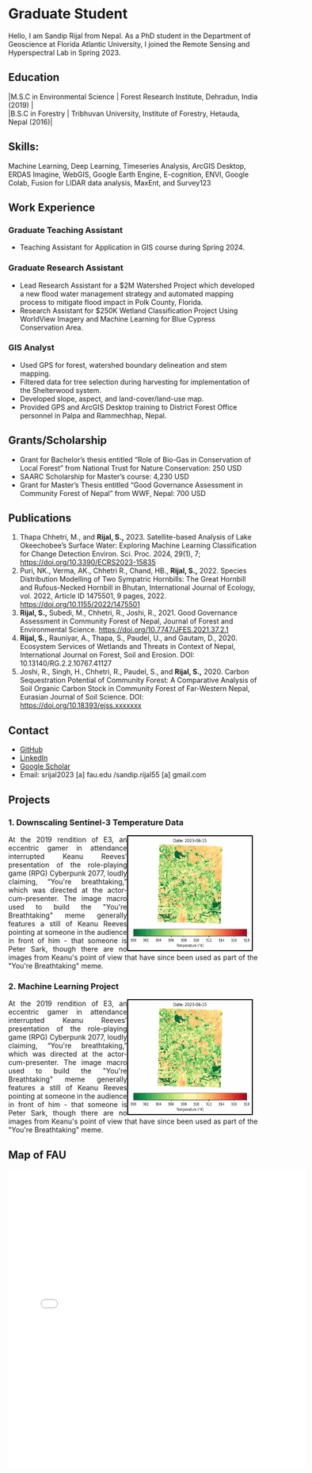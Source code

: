 # Graduate Student                                  

Hello, I am Sandip Rijal from Nepal. As a PhD student in the Department of Geoscience at Florida Atlantic University, I joined the Remote Sensing and Hyperspectral Lab in Spring 2023. 

## Education
|M.S.C in Environmental Science	  | Forest Research Institute, Dehradun, India (2019)	 	|		        		
|B.S.C in Forestry                | Tribhuvan University, Institute of Forestry, Hetauda, Nepal (2016)|

## Skills: 
Machine Learning, Deep Learning, Timeseries Analysis, ArcGIS Desktop, ERDAS Imagine, WebGIS, Google Earth Engine, E-cognition, ENVI, Google Colab, Fusion for LIDAR data analysis, MaxEnt, and Survey123 

## Work Experience

### Graduate Teaching Assistant
- Teaching Assistant for Application in GIS course during Spring 2024.

### Graduate Research Assistant
- Lead Research Assistant for a $2M Watershed Project which developed a new flood water management strategy and automated mapping process to mitigate flood impact in Polk County, Florida.
- Research Assistant for $250K Wetland Classification Project Using WorldView Imagery and Machine Learning for Blue Cypress Conservation Area.

### GIS Analyst
-	Used GPS for forest, watershed boundary delineation and stem mapping.
-	Filtered data for tree selection during harvesting for implementation of the Shelterwood system.
-	Developed slope, aspect, and land-cover/land-use map. 
-	Provided GPS and ArcGIS Desktop training to District Forest Office personnel in Palpa and Rammechhap, Nepal.

## Grants/Scholarship
-	Grant for Bachelor’s thesis entitled “Role of Bio-Gas in Conservation of Local Forest” from National Trust for Nature Conservation: 250 USD
-	SAARC Scholarship for Master’s course: 4,230 USD
-	Grant for Master’s Thesis entitled “Good Governance Assessment in Community Forest of Nepal” from WWF, Nepal: 700 USD

## Publications
1. Thapa Chhetri, M., and **Rijal, S.,** 2023. Satellite-based Analysis of Lake Okeechobee’s Surface Water: Exploring Machine Learning Classification for Change Detection Environ. Sci. Proc. 2024, 29(1), 7; https://doi.org/10.3390/ECRS2023-15835
2. Puri, NK., Verma, AK., Chhetri R., Chand, HB., **Rijal, S.,** 2022. Species Distribution Modelling of Two Sympatric Hornbills: The Great Hornbill and Rufous-Necked Hornbill in Bhutan, International Journal of Ecology, vol. 2022, Article ID 1475501, 9 pages, 2022. https://doi.org/10.1155/2022/1475501
3. **Rijal, S.,** Subedi, M., Chhetri, R., Joshi, R., 2021. Good Governance Assessment in Community Forest of Nepal, Journal of Forest and Environmental Science. https://doi.org/10.7747/JFES.2021.37.2.1
4. **Rijal, S.,** Rauniyar, A., Thapa, S., Paudel, U., and Gautam, D., 2020. Ecosystem Services of Wetlands and Threats in Context of Nepal, International Journal on Forest, Soil and Erosion. DOI: 10.13140/RG.2.2.10767.41127
5. Joshi, R., Singh, H., Chhetri, R., Paudel, S., and **Rijal, S.,** 2020. Carbon Sequestration Potential of Community Forest: A Comparative Analysis of Soil Organic Carbon Stock in Community Forest of Far-Western Nepal, Eurasian Journal of Soil Science. DOI: https://doi.org/10.18393/ejss.xxxxxxx
 
## Contact
* [GitHub](https://github.com/Sandipriz)
* [LinkedIn](https://www.linkedin.com/in/sandip-rijal-724694ba/)
* [Google Scholar](https://scholar.google.com/citations?user=GXT9_CsAAAAJ&hl=en&oi=sra)
* Email: srijal2023 [a] fau.edu /sandip.rijal55 [a] gmail.com

## Projects
### 1. Downscaling Sentinel-3 Temperature Data

<img align="right" width="250" height="230" src="https://github.com/Sandipriz/Sandipriz.github.io/raw/main/images/temperature_animation2.gif" alt="temperature_animation2" style="border: 2px solid black; margin-right: 10px;">

<div style="text-align: justify;">
    <p>At the 2019 rendition of E3, an eccentric gamer in attendance interrupted Keanu Reeves' presentation of the role-playing game (RPG) Cyberpunk 2077, loudly claiming, “You're breathtaking,” which was directed at the actor-cum-presenter. The image macro used to build the "You're Breathtaking" meme generally features a still of Keanu Reeves pointing at someone in the audience in front of him - that someone is Peter Sark, though there are no images from Keanu's point of view that have since been used as part of the "You're Breathtaking" meme.</p>
</div>

### 2. Machine Learning Project

<img align="right" width="250" height="230" src="https://github.com/Sandipriz/Sandipriz.github.io/raw/main/images/temperature_animation2.gif" alt="temperature_animation2" style="border: 2px solid black; margin-right: 10px;">

<div style="text-align: justify;">
    <p>At the 2019 rendition of E3, an eccentric gamer in attendance interrupted Keanu Reeves' presentation of the role-playing game (RPG) Cyberpunk 2077, loudly claiming, “You're breathtaking,” which was directed at the actor-cum-presenter. The image macro used to build the "You're Breathtaking" meme generally features a still of Keanu Reeves pointing at someone in the audience in front of him - that someone is Peter Sark, though there are no images from Keanu's point of view that have since been used as part of the "You're Breathtaking" meme.</p>
</div>


## Map of FAU 
<embed type="text/html" src="/images/fau.html" width="600" height="600">
